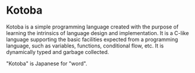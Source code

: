 # Kotoba
Kotoba is a simple programming language created with the purpose of learning the
intrinsics of language design and implementation. It is a C-like language supporting
the basic facilities expected from a programming language, such as variables,
functions, conditional flow, etc. It is dynamically typed and garbage collected.

"Kotoba" is Japanese for "word".